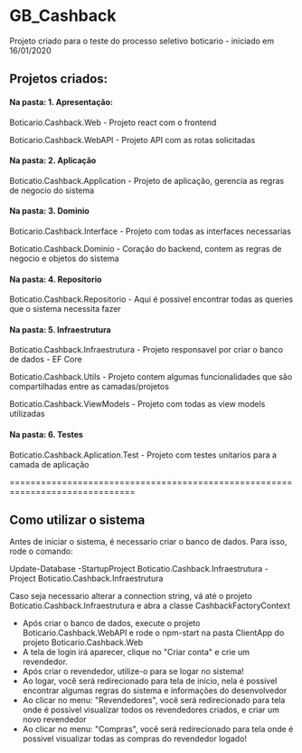 # GB_Cashback
Projeto criado para o teste do processo seletivo boticario - iniciado em 16/01/2020

## Projetos criados:

#### Na pasta: 1. Apresentação:
Boticario.Cashback.Web - Projeto react com o frontend

Boticario.Cashback.WebAPI - Projeto API com as rotas solicitadas

#### Na pasta: 2. Aplicação
Boticatio.Cashback.Application - Projeto de aplicação, gerencia as regras de negocio do sistema

#### Na pasta: 3. Dominio
Boticario.Cashback.Interface - Projeto com todas as interfaces necessarias

Boticatio.Cashback.Dominio - Coração do backend, contem as regras de negocio e objetos do sistema

#### Na pasta: 4. Repositorio

Boticatio.Cashback.Repositorio - Aqui é possivel encontrar todas as queries que o sistema necessita fazer

#### Na pasta: 5. Infraestrutura
Boticatio.Cashback.Infraestrutura - Projeto responsavel por criar o banco de dados - EF Core

Boticatio.Cashback.Utils - Projeto contem algumas funcionalidades que são compartilhadas entre as camadas/projetos

Boticatio.Cashback.ViewModels - Projeto com todas as view models utilizadas

#### Na pasta: 6. Testes
Boticatio.Cashback.Aplication.Test - Projeto com testes unitarios para a camada de aplicação

==============================================================================
## Como utilizar o sistema
Antes de iniciar o sistema, é necessario criar o banco de dados. Para isso, rode o comando:

Update-Database -StartupProject Boticatio.Cashback.Infraestrutura -Project Boticatio.Cashback.Infraestrutura

Caso seja necessario alterar a connection string, vá até o projeto Boticatio.Cashback.Infraestrutura e abra a classe CashbackFactoryContext


* Após criar o banco de dados, execute o projeto Boticario.Cashback.WebAPI e rode o npm-start na pasta ClientApp do projeto Boticario.Cashback.Web
* A tela de login irá aparecer, clique no "Criar conta" e crie um revendedor.
* Após criar o revendedor, utilize-o para se logar no sistema!
* Ao logar, você será redirecionado para tela de inicio, nela é possivel encontrar algumas regras do sistema e informações do desenvolvedor
* Ao clicar no menu: "Revendedores", você será redirecionado para tela onde é possivel visualizar todos os revendedores criados, e criar um novo revendedor
* Ao clicar no menu: "Compras", você será redirecionado para tela onde é possivel visualizar todas as compras do revendedor logado!
